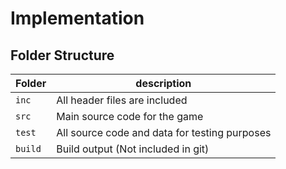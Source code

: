 # Implementation

## Folder Structure
Folder        | description
--------------| ----------------------------------------------
`inc`         | All header files are included
`src`         | Main source code for the game
`test`        | All source code and data for testing purposes
`build`       | Build output (Not included in git)
